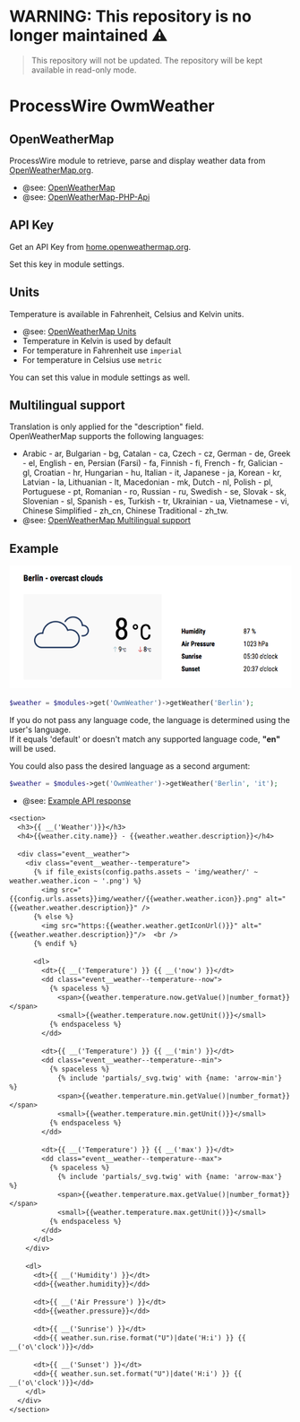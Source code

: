 # WARNING: This repository is no longer maintained :warning:

> This repository will not be updated. The repository will be kept available in read-only mode.

# ProcessWire OwmWeather

## OpenWeatherMap

ProcessWire module to retrieve, parse and display weather data from [OpenWeatherMap.org](https://openweathermap.org).

- @see: [OpenWeatherMap](https://www.openweathermap.org/)
- @see: [OpenWeatherMap-PHP-Api](https://github.com/cmfcmf/OpenWeatherMap-PHP-Api)

## API Key

Get an API Key from [home.openweathermap.org](https://home.openweathermap.org/).

Set this key in module settings.

## Units

Temperature is available in Fahrenheit, Celsius and Kelvin units.

- @see: [OpenWeatherMap Units](http://openweathermap.org/current#data)
- Temperature in Kelvin is used by default
- For temperature in Fahrenheit use `imperial`
- For temperature in Celsius use `metric`

You can set this value in module settings as well.

## Multilingual support

Translation is only applied for the "description" field.  
OpenWeatherMap supports the following languages:

- Arabic - ar, Bulgarian - bg, Catalan - ca, Czech - cz, German - de, Greek - el, English - en, Persian (Farsi) - fa, Finnish - fi, French - fr, Galician - gl, Croatian - hr, Hungarian - hu, Italian - it, Japanese - ja, Korean - kr, Latvian - la, Lithuanian - lt, Macedonian - mk, Dutch - nl, Polish - pl, Portuguese - pt, Romanian - ro, Russian - ru, Swedish - se, Slovak - sk, Slovenian - sl, Spanish - es, Turkish - tr, Ukrainian - ua, Vietnamese - vi, Chinese Simplified - zh_cn, Chinese Traditional - zh_tw.
- @see: [OpenWeatherMap Multilingual support](http://openweathermap.org/current#multi)

## Example

![Example Output](https://raw.githubusercontent.com/justb3a/processwire-owmweather/master/screen.png)

```php
$weather = $modules->get('OwmWeather')->getWeather('Berlin');
```

If you do not pass any language code, the language is determined using the user's language.  
If it equals 'default' or doesn't match any supported language code, **"en"** will be used.

You could also pass the desired language as a second argument:

```php
$weather = $modules->get('OwmWeather')->getWeather('Berlin', 'it');
```

- @see: [Example API response](https://openweathermap.org/weather-data)

```twig
<section>
  <h3>{{ __('Weather')}}</h3>
  <h4>{{weather.city.name}} - {{weather.weather.description}}</h4>

  <div class="event__weather">
    <div class="event__weather--temperature">
      {% if file_exists(config.paths.assets ~ 'img/weather/' ~ weather.weather.icon ~ '.png') %}
        <img src="{{config.urls.assets}}img/weather/{{weather.weather.icon}}.png" alt="{{weather.weather.description}}" />
      {% else %}
        <img src="https:{{weather.weather.getIconUrl()}}" alt="{{weather.weather.description}}"/>  <br />
      {% endif %}

      <dl>
        <dt>{{ __('Temperature') }} {{ __('now') }}</dt>
        <dd class="event__weather--temperature--now">
          {% spaceless %}
            <span>{{weather.temperature.now.getValue()|number_format}}</span>
            <small>{{weather.temperature.now.getUnit()}}</small>
          {% endspaceless %}
        </dd>

        <dt>{{ __('Temperature') }} {{ __('min') }}</dt>
        <dd class="event__weather--temperature--min">
          {% spaceless %}
            {% include 'partials/_svg.twig' with {name: 'arrow-min'} %}
            <span>{{weather.temperature.min.getValue()|number_format}}</span>
            <small>{{weather.temperature.min.getUnit()}}</small>
          {% endspaceless %}
        </dd>

        <dt>{{ __('Temperature') }} {{ __('max') }}</dt>
        <dd class="event__weather--temperature--max">
          {% spaceless %}
            {% include 'partials/_svg.twig' with {name: 'arrow-max'} %}
            <span>{{weather.temperature.max.getValue()|number_format}}</span>
            <small>{{weather.temperature.max.getUnit()}}</small>
          {% endspaceless %}
        </dd>
      </dl>
    </div>

    <dl>
      <dt>{{ __('Humidity') }}</dt>
      <dd>{{weather.humidity}}</dd>

      <dt>{{ __('Air Pressure') }}</dt>
      <dd>{{weather.pressure}}</dd>

      <dt>{{ __('Sunrise') }}</dt>
      <dd>{{ weather.sun.rise.format("U")|date('H:i') }} {{ __('o\'clock')}}</dd>

      <dt>{{ __('Sunset') }}</dt>
      <dd>{{ weather.sun.set.format("U")|date('H:i') }} {{ __('o\'clock')}}</dd>
    </dl>
  </div>
</section>
```
